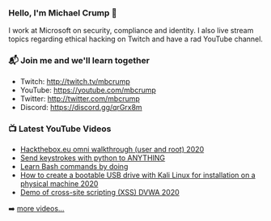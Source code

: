 ### Hello, I'm Michael Crump 👋

I work at Microsoft on security, compliance and identity. I also live stream topics regarding ethical hacking on Twitch and have a rad YouTube channel. 

### 📬 Join me and we'll learn together

- Twitch: http://twitch.tv/mbcrump
- YouTube: https://youtube.com/mbcrump
- Twitter: http://twitter.com/mbcrump
- Discord: https://discord.gg/qrGrx8m

### 📺 Latest YouTube Videos

<!-- YOUTUBE:START -->
- [Hackthebox.eu omni walkthrough (user and root) 2020](https://www.youtube.com/watch?v=59rsB0aQ8MA)
- [Send keystrokes with python to ANYTHING](https://www.youtube.com/watch?v=1aVe7bny5_Y)
- [Learn Bash commands by doing](https://www.youtube.com/watch?v=bJzgG8pUfPM)
- [How to create a bootable USB drive with Kali Linux for installation on a physical machine 2020](https://www.youtube.com/watch?v=eRS9WZRvV5A)
- [Demo of cross-site scripting (XSS) DVWA 2020](https://www.youtube.com/watch?v=qZ-V9uQUFH8)
<!-- YOUTUBE:END -->

➡️ [more videos...](https://youtube.com/mbcrump)


